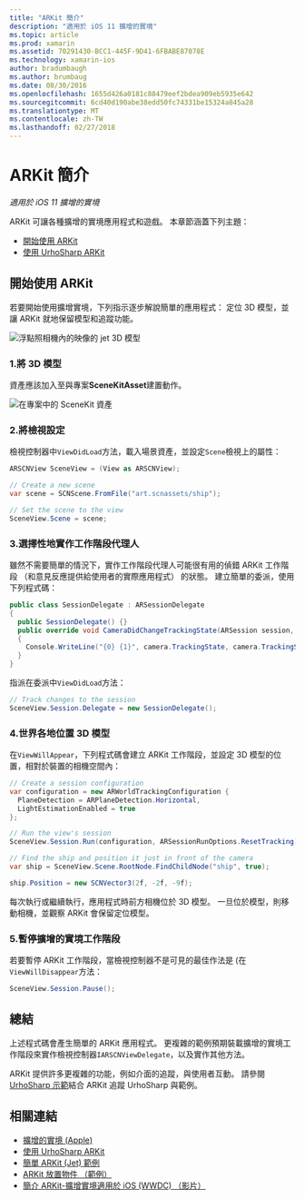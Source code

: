 ```yaml
---
title: "ARKit 簡介"
description: "適用於 iOS 11 擴增的實境"
ms.topic: article
ms.prod: xamarin
ms.assetid: 70291430-BCC1-445F-9D41-6FBABE87078E
ms.technology: xamarin-ios
author: bradumbaugh
ms.author: brumbaug
ms.date: 08/30/2016
ms.openlocfilehash: 1655d426a0181c88479eef2bdea909eb5935e642
ms.sourcegitcommit: 6cd40d190abe38edd50fc74331be15324a845a28
ms.translationtype: MT
ms.contentlocale: zh-TW
ms.lasthandoff: 02/27/2018
---
```

# <a name="introduction-to-arkit"></a>ARKit 簡介

_適用於 iOS 11 擴增的實境_

ARKit 可讓各種擴增的實境應用程式和遊戲。 本章節涵蓋下列主題：

- [開始使用 ARKit](#gettingstarted)
- [使用 UrhoSharp ARKit](urhosharp.md)

<a name="gettingstarted" />

## <a name="getting-started-with-arkit"></a>開始使用 ARKit

若要開始使用擴增實境，下列指示逐步解說簡單的應用程式： 定位 3D 模型，並讓 ARKit 就地保留模型和追蹤功能。

![浮點照相機內的映像的 jet 3D 模型](images/jet-sml.png)

### <a name="1-add-a-3d-model"></a>1.將 3D 模型

資產應該加入至與專案**SceneKitAsset**建置動作。

![在專案中的 SceneKit 資產](images/scene-assets.png)


### <a name="2-configure-the-view"></a>2.將檢視設定

檢視控制器中`ViewDidLoad`方法，載入場景資產，並設定`Scene`檢視上的屬性：

```csharp
ARSCNView SceneView = (View as ARSCNView);

// Create a new scene
var scene = SCNScene.FromFile("art.scnassets/ship");

// Set the scene to the view
SceneView.Scene = scene;
```

### <a name="3-optionally-implement-a-session-delegate"></a>3.選擇性地實作工作階段代理人

雖然不需要簡單的情況下，實作工作階段代理人可能很有用的偵錯 ARKit 工作階段 （和意見反應提供給使用者的實際應用程式） 的狀態。 建立簡單的委派，使用下列程式碼：

```csharp
public class SessionDelegate : ARSessionDelegate
{
  public SessionDelegate() {}
  public override void CameraDidChangeTrackingState(ARSession session, ARCamera camera)
  {
    Console.WriteLine("{0} {1}", camera.TrackingState, camera.TrackingStateReason);
  }
}
```

指派在委派中`ViewDidLoad`方法：

```csharp
// Track changes to the session
SceneView.Session.Delegate = new SessionDelegate();
```

### <a name="4-position-the-3d-model-in-the-world"></a>4.世界各地位置 3D 模型

在`ViewWillAppear`，下列程式碼會建立 ARKit 工作階段，並設定 3D 模型的位置，相對於裝置的相機空間內：

```csharp
// Create a session configuration
var configuration = new ARWorldTrackingConfiguration {
  PlaneDetection = ARPlaneDetection.Horizontal,
  LightEstimationEnabled = true
};

// Run the view's session
SceneView.Session.Run(configuration, ARSessionRunOptions.ResetTracking);

// Find the ship and position it just in front of the camera
var ship = SceneView.Scene.RootNode.FindChildNode("ship", true);

ship.Position = new SCNVector3(2f, -2f, -9f);
```

每次執行或繼續執行，應用程式時前方相機位於 3D 模型。 一旦位於模型，則移動相機，並觀察 ARKit 會保留定位模型。

### <a name="5-pause-the-augmented-reality-session"></a>5.暫停擴增的實境工作階段

若要暫停 ARKit 工作階段，當檢視控制器不是可見的最佳作法是 (在`ViewWillDisappear`方法：

```csharp
SceneView.Session.Pause();
```

## <a name="summary"></a>總結

上述程式碼會產生簡單的 ARKit 應用程式。 更複雜的範例預期裝載擴增的實境工作階段來實作檢視控制器`IARSCNViewDelegate`，以及實作其他方法。

ARKit 提供許多更複雜的功能，例如介面的追蹤，與使用者互動。 請參閱[UrhoSharp 示範](urhosharp.md)結合 ARKit 追蹤 UrhoSharp 與範例。


## <a name="related-links"></a>相關連結

- [擴增的實境 (Apple)](https://developer.apple.com/arkit/)
- [使用 UrhoSharp ARKit](urhosharp.md)
- [簡單 ARKit (Jet) 範例](https://developer.xamarin.com/samples/monotouch/ios11/ARKitSample/)
- [ARKit 放置物件 （範例）](https://developer.xamarin.com/samples/monotouch/ios11/ARKitPlacingObjects/)
- [簡介 ARKit-擴增實境適用於 iOS (WWDC) （影片）](https://developer.apple.com/videos/play/wwdc2017/602/)
